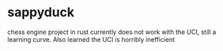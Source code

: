 # sappyduck
chess engine project in rust
currently does not work with the UCI, still a learning curve. Also learned the UCI is horribly inefficient
